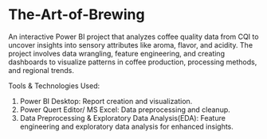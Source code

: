 # The-Art-of-Brewing
An interactive Power BI project that analyzes coffee quality data from CQI to uncover insights into sensory attributes like aroma, flavor, and acidity. The project involves data wrangling, feature engineering, and creating dashboards to visualize patterns in coffee production, processing methods, and regional trends.

Tools & Technologies Used:
1. Power BI Desktop: Report creation and visualization.
2. Power Quert Editor/ MS Excel: Data preprocessing and cleanup.
3. Data Preprocessing & Exploratory Data Analysis(EDA): Feature engineering and exploratory data analysis for enhanced insights.
